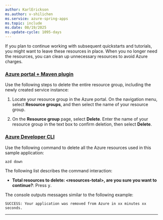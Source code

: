 ```yaml
---
author: KarlErickson
ms.author: v-shilichen
ms.service: azure-spring-apps
ms.topic: include
ms.date: 08/19/2025
ms.update-cycle: 1095-days
---
```


<!--
For clarity of structure, a separate markdown file is used to describe how to clean up resources using Azure Portal or AZD.

[!INCLUDE [clean-up-resources](includes/quickstart-deploy-microservice-apps/clean-up-resources.md)]

-->

If you plan to continue working with subsequent quickstarts and tutorials, you might want to leave these resources in place. When you no longer need the resources, you can clean up unnecessary resources to avoid Azure charges.

### [Azure portal + Maven plugin](#tab/Azure-portal-maven-plugin)

Use the following steps to delete the entire resource group, including the newly created service instance:

1. Locate your resource group in the Azure portal. On the navigation menu, select **Resource groups**, and then select the name of your resource group.

1. On the **Resource group** page, select **Delete**. Enter the name of your resource group in the text box to confirm deletion, then select **Delete**.

### [Azure Developer CLI](#tab/Azure-Developer-CLI)

Use the following command to delete all the Azure resources used in this sample application:

```bash
azd down
```

The following list describes the command interaction:

- **Total resources to delete: \<resources-total>, are you sure you want to continue?**: Press <kbd>y</kbd>.

The console outputs messages similar to the following example:

```output
SUCCESS: Your application was removed from Azure in xx minutes xx seconds.
```

---
